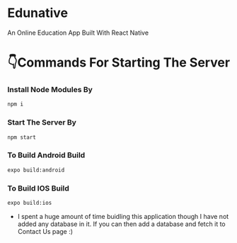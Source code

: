 # Edunative
An Online Education App Built With React Native


# 👇Commands For Starting The Server
### Install Node Modules By
```bash
npm i
```
### Start The Server By
```bash
npm start
```
### To Build Android Build
```bash
expo build:android
```
### To Build IOS Build
```bash
expo build:ios
```
- I spent a huge amount of time buidling this application though I have not added any database in it. If you can then add a database and fetch it to Contact Us page :)
